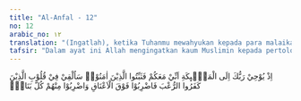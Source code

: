 ```yaml
---
title: "Al-Anfal - 12"
no: 12
arabic_no: ١٢
translation: "(Ingatlah), ketika Tuhanmu mewahyukan kepada para malaikat, “Sesungguhnya Aku bersama kamu, maka teguhkanlah (pendirian) orang-orang yang telah beriman.” Kelak akan Aku berikan rasa ketakutan ke dalam hati orang-orang kafir, maka pukullah di atas leher mereka dan pukullah tiap-tiap ujung jari mereka."
tafsir: "Dalam ayat ini Allah mengingatkan kaum Muslimin kepada pertolongan-Nya, yang lain lagi dalam Perang Badar, yaitu pada saat Allah swt mewahyukan kepada para malaikat untuk memberikan bantuan kepada kaum Muslimin. Malaikat-malaikat diperintahkan Allah agar menyertai kaum Muslimin untuk sewaktu-waktu dapat memberikan bantuan. Bantuan itu adalah memantapkan hati kaum Muslimin dalam pertempuran. Dan meyakinkan mereka agar Allah menciptakan ketakutan di dalam hati orang-orang kafir, lantaran mereka melihat jumlah malaikat yang menyertai tentara Islam itu. Dengan demikian kaum Muslimin dapat menguasai pertempuran, mereka dapat maju dengan tangkas dan dengan mudah pula mereka mematahkan serangan musuh."
---
```


اِذْ يُوْحِيْ رَبُّكَ اِلَى الْمَلٰۤىِٕكَةِ اَنِّيْ مَعَكُمْ فَثَبِّتُوا الَّذِيْنَ اٰمَنُوْاۗ سَاُلْقِيْ فِيْ قُلُوْبِ الَّذِيْنَ كَفَرُوا الرُّعْبَ فَاضْرِبُوْا فَوْقَ الْاَعْنَاقِ وَاضْرِبُوْا مِنْهُمْ كُلَّ بَنَانٍۗ 
